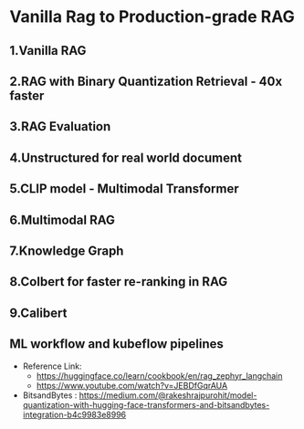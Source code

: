 # Vanilla Rag to Production-grade RAG 

## 1.Vanilla RAG 
## 2.RAG with Binary Quantization Retrieval - 40x faster
## 3.RAG Evaluation
## 4.Unstructured for real world document
## 5.CLIP model - Multimodal Transformer
## 6.Multimodal RAG
## 7.Knowledge Graph 
## 8.Colbert for faster re-ranking in RAG
## 9.Calibert


## ML workflow and kubeflow pipelines

- Reference Link: 
    - https://huggingface.co/learn/cookbook/en/rag_zephyr_langchain
    - https://www.youtube.com/watch?v=JEBDfGqrAUA
- BitsandBytes : https://medium.com/@rakeshrajpurohit/model-quantization-with-hugging-face-transformers-and-bitsandbytes-integration-b4c9983e8996
